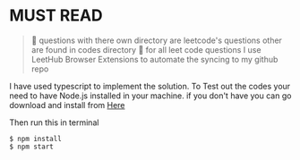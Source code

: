 # MUST READ
> :rocket: questions with there own directory are leetcode's questions other are found in codes directory
> :rocket: for all leet code questions I use LeetHub Browser Extensions to automate the syncing to my github repo

I have used typescript to implement the solution.
To Test out the codes your need to have Node.js installed in your machine. if you don't have you can go download and install from [Here](https://nodejs.org/en/download/)

Then run this in terminal
```
$ npm install
$ npm start
```
